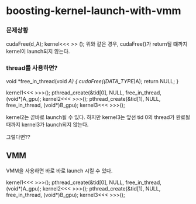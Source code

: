 # boosting-kernel-launch-with-vmm

### 문제상황
cudaFree(d_A);
kernel<<< >> ();
위와 같은 경우, cudaFree()가 return될 떄까지 kernel이 launch되지 않는다.

### thread를 사용하면?
void *free_in_thread(void *A) {
	cudaFree((DATA_TYPE*)A);
	return NULL;
}

kernel1<<< >>>();
pthread_create(&tid[0], NULL, free_in_thread, (void*)A_gpu);
kernel2<<< >>>();
pthread_create(&tid[1], NULL, free_in_thread, (void*)B_gpu);
kernel3<<< >>>();

kernel2는 곧바로 launch될 수 있다. 하지만 kernel3는 앞선 tid 0의 thread가 완료될 때까지 kernel3가 launch되지 않는다.

그렇다면?? 

## VMM
VMM을 사용하면 바로 바로 launch 시킬 수 있다.

kernel1<<< >>>();
pthread_create(&tid[0], NULL, free_in_thread, (void*)A_gpu);
kernel2<<< >>>();
pthread_create(&tid[1], NULL, free_in_thread, (void*)B_gpu);
kernel3<<< >>>();
